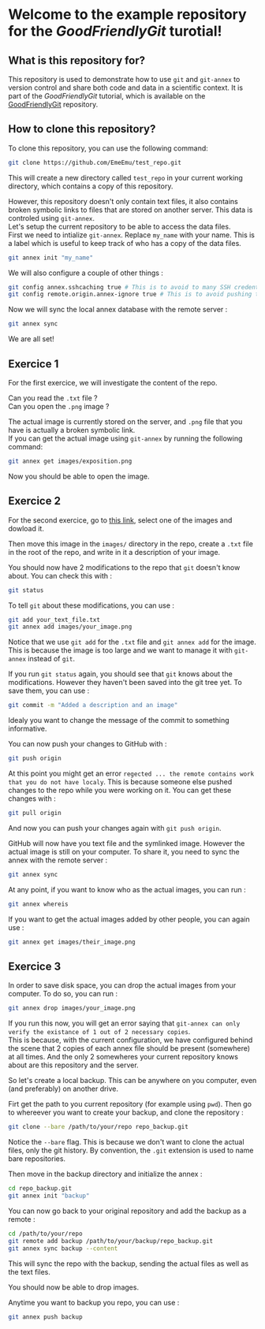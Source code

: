 # Welcome to the example repository for the *GoodFriendlyGit* turotial!

## What is this repository for?
This repository is used to demonstrate how to use `git` and `git-annex` to version control and share both code and data in a scientific context. 
It is part of the *GoodFriendlyGit* tutorial, which is available on the [GoodFriendlyGit](https://github.com/EmeEmu/GoodFiendlyGit/tree/main) repository.

## How to clone this repository?
To clone this repository, you can use the following command:
```bash
git clone https://github.com/EmeEmu/test_repo.git
```
This will create a new directory called `test_repo` in your current working directory, which contains a copy of this repository.

However, this repository doesn't only contain text files, it also contains broken symbolic links to files that are stored on another server. This data is controled using `git-annex`.  
Let's setup the current repository to be able to access the data files.  
First we need to intialize `git-annex`. Replace `my_name` with your name. This is a label which is useful to keep track of who has a copy of the data files.
```bash
git annex init "my_name"
```

We will also configure a couple of other things :
```bash
git config annex.sshcaching true # This is to avoid to many SSH credential prompts
git config remote.origin.annex-ignore true # This is to avoid pushing the data files to GitHub by mistake.
```

Now we will sync the local annex database with the remote server :
```bash
git annex sync
```

We are all set!


## Exercice 1

For the first exercice, we will investigate the content of the repo.

Can you read the `.txt` file ?  
Can you open the `.png` image ? 

The actual image is currently stored on the server, and `.png` file that you have is actually a broken symbolic link.  
If you can get the actual image using `git-annex` by running the following command:
```bash
git annex get images/exposition.png
```
Now you should be able to open the image.

## Exercice 2

For the second exercice, go to [this link](https://github.com/EmeEmu/GoodFiendlyGit/tree/main/Images), select one of the images and dowload it.

Then move this image in the `images/` directory in the repo, create a `.txt` file in the root of the repo, and write in it a description of your image.

You should now have 2 modifications to the repo that `git` doesn't know about. You can check this with :
```bash
git status
```

To tell `git` about these modifications, you can use :
```bash
git add your_text_file.txt
git annex add images/your_image.png
```
Notice that we use `git add` for the `.txt` file and `git annex add` for the image. This is because the image is too large and we want to manage it with `git-annex` instead of `git`.

If you run `git status` again, you should see that `git` knows about the modifications. However they haven't been saved into the git tree yet. To save them, you can use :
```bash
git commit -m "Added a description and an image"
```
Idealy you want to change the message of the commit to something informative.

You can now push your changes to GitHub with :
```bash
git push origin
```
At this point you might get an error `regected ... the remote contains work that you do not have localy`. This is because someone else pushed changes to the repo while you were working on it. You can get these changes with :
```bash
git pull origin
```
And now you can push your changes again with `git push origin`.

GitHub will now have you text file and the symlinked image. However the actual image is still on your computer. To share it, you need to sync the annex with the remote server :
```bash
git annex sync
```

At any point, if you want to know who as the actual images, you can run :
```bash
git annex whereis
```

If you want to get the actual images added by other people, you can again use :
```bash
git annex get images/their_image.png
```


## Exercice 3

In order to save disk space, you can drop the actual images from your computer. To do so, you can run :
```bash
git annex drop images/your_image.png
```
If you run this now, you will get an error saying that `git-annex can only verify the existance of 1 out of 2 necessary copies`.  
This is because, with the current configuration, we have configured behind the scene that 2 copies of each annex file should be present (somewhere) at all times. And the only 2 somewheres your current repository knows about are this repository and the server.

So let's create a local backup. This can be anywhere on you computer, even (and preferably) on another drive.

Firt get the path to you current repository (for example using `pwd`). Then go to whereever you want to create your backup, and clone the repository :
```bash
git clone --bare /path/to/your/repo repo_backup.git
```
Notice the `--bare` flag. This is because we don't want to clone the actual files, only the git history. By convention, the `.git` extension is used to name bare repositories.

Then move in the backup directory and initialize the annex :
```bash
cd repo_backup.git
git annex init "backup"
```

You can now go back to your original repository and add the backup as a remote :
```bash
cd /path/to/your/repo
git remote add backup /path/to/your/backup/repo_backup.git
git annex sync backup --content
```
This will sync the repo with the backup, sending the actual files as well as the text files.

You should now be able to drop images.

Anytime you want to backup you repo, you can use :
```bash
git annex push backup
```

